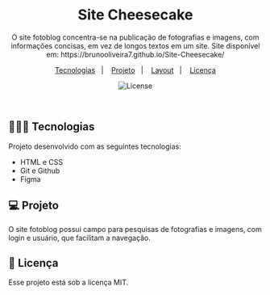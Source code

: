 <h1 align="center"> Site Cheesecake </h1>

<p align="center">
O site fotoblog concentra-se na publicação de fotografias e imagens, com informações concisas, em vez de longos textos em um site. Site disponível em: https://brunooliveira7.github.io/Site-Cheesecake/
</p>

<p align="center">
  <a href="#-tecnologias">Tecnologias</a>&nbsp;&nbsp;&nbsp;|&nbsp;&nbsp;&nbsp;
  <a href="#-projeto">Projeto</a>&nbsp;&nbsp;&nbsp;|&nbsp;&nbsp;&nbsp;
  <a href="#-layout">Layout</a>&nbsp;&nbsp;&nbsp;|&nbsp;&nbsp;&nbsp;
  <a href="#memo-licença">Licença</a>
</p>

<p align="center">
  <img alt="License" src="">
</p>

<br>

## 🧑🏻‍💻 Tecnologias

Projeto desenvolvido com as seguintes tecnologias:

- HTML e CSS
- Git e Github
- Figma

## 💻 Projeto

O site fotoblog possui campo para pesquisas de fotografias e imagens, com login e usuário, que facilitam a navegação.

## :memo: Licença

Esse projeto está sob a licença MIT.
